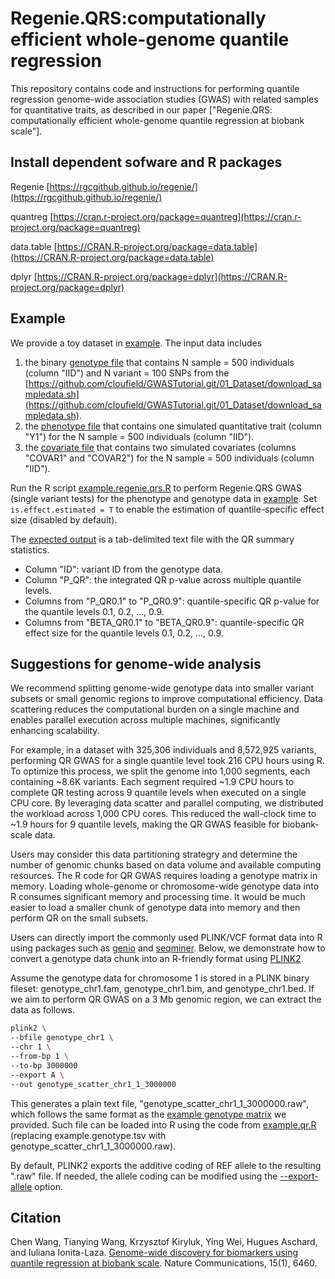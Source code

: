 # Regenie.QRS:computationally efficient whole-genome quantile regression 
This repository contains code and instructions for performing quantile regression genome-wide association studies (GWAS) with related samples for quantitative traits, as described in our paper ["Regenie.QRS: computationally efficient whole-genome quantile regression at biobank scale"].

## Install dependent sofware and R packages

Regenie [https://rgcgithub.github.io/regenie/](https://rgcgithub.github.io/regenie/)

quantreg [https://cran.r-project.org/package=quantreg](https://cran.r-project.org/package=quantreg)

data.table [https://CRAN.R-project.org/package=data.table](https://CRAN.R-project.org/package=data.table)

dplyr [https://CRAN.R-project.org/package=dplyr](https://CRAN.R-project.org/package=dplyr)


## Example

We provide a toy dataset in [example](/example). 
The input data includes 
1) the binary [genotype file](example/example.bed) that contains N sample = 500 individuals (column "IID") 
and N variant = 100 SNPs from the [https://github.com/cloufield/GWASTutorial.git/01_Dataset/download_sampledata.sh](https://github.com/cloufield/GWASTutorial.git/01_Dataset/download_sampledata.sh).
2) the [phenotype file](example/normalized_pheno.txt) that contains one simulated quantitative trait (column "Y1") for the N sample = 500 individuals (column "IID").
3) the [covariate file](example/covariate.txt) that contains two simulated covariates (columns "COVAR1" and "COVAR2") for the N sample = 500 individuals (column "IID").

Run the R script [example.regenie.qrs.R](example.regenie.qrs.R) to perform Regenie.QRS GWAS (single variant tests) for the phenotype and genotype data in [example](/example). Set ```is.effect.estimated = T``` to enable the estimation of quantile-specific effect size (disabled by default).

The [expected output](example/example.sumstat.tsv) is a tab-delimited text file with the QR summary statistics. 
- Column "ID": variant ID from the genotype data.
- Column "P_QR": the integrated QR p-value across multiple quantile levels.
- Columns from "P_QR0.1" to "P_QR0.9": quantile-specific QR p-value for the quantile levels 0.1, 0.2, ..., 0.9.
- Columns from "BETA_QR0.1" to "BETA_QR0.9": quantile-specific QR effect size for the quantile levels 0.1, 0.2, ..., 0.9.



## Suggestions for genome-wide analysis

We recommend splitting genome-wide genotype data into smaller variant subsets or small genomic regions to improve computational efficiency. Data scattering reduces the computational burden on a single machine and enables parallel execution across multiple machines, significantly enhancing scalability. 

For example, in a dataset with 325,306 individuals and 8,572,925 variants, performing QR GWAS for a single quantile level took 216 CPU hours using R. To optimize this process, we split the genome into 1,000 segments, each containing ~8.6K variants. Each segment required ~1.9 CPU hours to complete QR testing across 9 quantile levels when executed on a single CPU core. By leveraging data scatter and parallel computing, we distributed the workload across 1,000 CPU cores. This reduced the wall-clock time to ~1.9 hours for 9 quantile levels, making the QR GWAS feasible for biobank-scale data.


Users may consider this data partitioning strategry and determine the number of genomic chunks based on data volume and available computing resources. The R code for QR GWAS requires loading a genotype matrix in memory. Loading whole-genome or chromosome-wide genotype data into R consumes significant memory and processing time. It would be much easier to load a smaller chunk of genotype data into memory and then perform QR on the small subsets. 

Users can directly import the commonly used PLINK/VCF format data into R using packages such as [genio](https://github.com/OchoaLab/genio) and [seqminer](https://github.com/zhanxw/seqminer). Below, we demonstrate how to convert a genotype data chunk into an R-friendly format using [PLINK2](https://www.cog-genomics.org/plink/2.0/).


Assume the genotype data for chromosome 1 is stored in a PLINK binary fileset: genotype_chr1.fam, genotype_chr1.bim, and genotype_chr1.bed. If we aim to perform QR GWAS on a 3 Mb genomic region, we can extract the data as follows.

```bash
plink2 \
--bfile genotype_chr1 \
--chr 1 \
--from-bp 1 \
--to-bp 3000000
--export A \
--out genotype_scatter_chr1_1_3000000
```

This generates a plain text file, "genotype_scatter_chr1_1_3000000.raw", which follows the same format as the [example genotype matrix](example/example.genotype.tsv) we provided. Such file can be loaded into R using the code from [example.qr.R](example.qr.R) (replacing example.genotype.tsv with genotype_scatter_chr1_1_3000000.raw). 

By default, PLINK2 exports the additive coding of REF allele to the resulting ".raw" file. If needed, the allele coding can be modified using the [--export-allele](https://www.cog-genomics.org/plink/2.0/data#export) option.



## Citation

Chen Wang, Tianying Wang, Krzysztof Kiryluk, Ying Wei, Hugues Aschard, and Iuliana Ionita-Laza. [Genome-wide discovery for biomarkers using quantile regression at biobank scale](https://www.nature.com/articles/s41467-024-50726-x). Nature Communications, 15(1), 6460.
